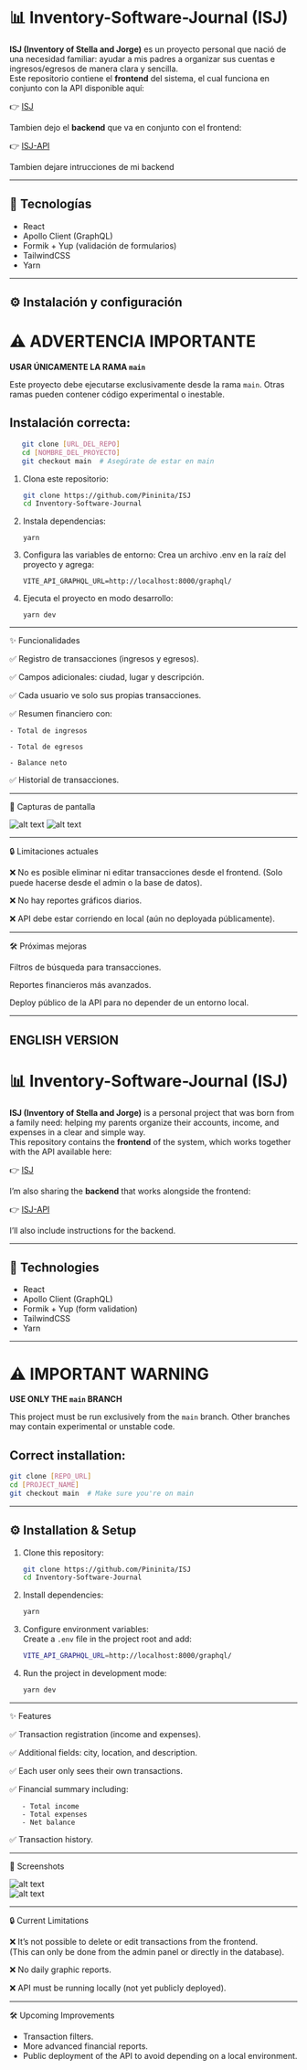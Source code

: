 # 📊 Inventory-Software-Journal (ISJ)

**ISJ (Inventory of Stella and Jorge)** es un proyecto personal que nació de una necesidad familiar: ayudar a mis padres a organizar sus cuentas e ingresos/egresos de manera clara y sencilla.  
Este repositorio contiene el **frontend** del sistema, el cual funciona en conjunto con la API disponible aquí: 

👉 [ISJ](https://github.com/Pininita/ISJ)

Tambien dejo el **backend** que va en conjunto con el frontend:

👉 [ISJ-API](https://github.com/Pininita/ISJ-API)

Tambien dejare intrucciones de mi backend

---

## 🚀 Tecnologías
- React
- Apollo Client (GraphQL)
- Formik + Yup (validación de formularios)
- TailwindCSS
- Yarn

---

## ⚙️ Instalación y configuración

# ⚠️ ADVERTENCIA IMPORTANTE

**USAR ÚNICAMENTE LA RAMA `main`**

Este proyecto debe ejecutarse exclusivamente desde la rama `main`. Otras ramas pueden contener código experimental o inestable.

## Instalación correcta:

```bash
   git clone [URL_DEL_REPO]
   cd [NOMBRE_DEL_PROYECTO]
   git checkout main  # Asegúrate de estar en main
```

1. Clona este repositorio:  
   ```bash
   git clone https://github.com/Pininita/ISJ
   cd Inventory-Software-Journal
   ```

2. Instala dependencias:

    ```
    yarn
    ```

3. Configura las variables de entorno:
Crea un archivo .env en la raíz del proyecto y agrega:

    ```
    VITE_API_GRAPHQL_URL=http://localhost:8000/graphql/
    ```

4. Ejecuta el proyecto en modo desarrollo:

    ```
    yarn dev
    ```
---

✨ Funcionalidades

✅ Registro de transacciones (ingresos y egresos).

✅ Campos adicionales: ciudad, lugar y descripción.

✅ Cada usuario ve solo sus propias transacciones.

✅ Resumen financiero con:

    - Total de ingresos

    - Total de egresos

    - Balance neto

✅ Historial de transacciones.

---

📸 Capturas de pantalla

![alt text](./public/image-1.png)
![alt text](./public/image-2.png)

---


🔒 Limitaciones actuales

❌ No es posible eliminar ni editar transacciones desde el frontend.
(Solo puede hacerse desde el admin o la base de datos).

❌ No hay reportes gráficos diarios.

❌ API debe estar corriendo en local (aún no deployada públicamente).

---

🛠️ Próximas mejoras

Filtros de búsqueda para transacciones.

Reportes financieros más avanzados.

Deploy público de la API para no depender de un entorno local.


---
**ENGLISH VERSION**
---

# 📊 Inventory-Software-Journal (ISJ)

**ISJ (Inventory of Stella and Jorge)** is a personal project that was born from a family need: helping my parents organize their accounts, income, and expenses in a clear and simple way.  
This repository contains the **frontend** of the system, which works together with the API available here:

👉 [ISJ](https://github.com/Pininita/ISJ)

I’m also sharing the **backend** that works alongside the frontend:

👉 [ISJ-API](https://github.com/Pininita/ISJ-API)

I’ll also include instructions for the backend.

---

## 🚀 Technologies
- React
- Apollo Client (GraphQL)
- Formik + Yup (form validation)
- TailwindCSS
- Yarn

---


# ⚠️ IMPORTANT WARNING

**USE ONLY THE `main` BRANCH**

This project must be run exclusively from the `main` branch. Other branches may contain experimental or unstable code.

## Correct installation:

```bash
git clone [REPO_URL]
cd [PROJECT_NAME]
git checkout main  # Make sure you're on main
```
---

## ⚙️ Installation & Setup

1. Clone this repository:  
   ```bash
   git clone https://github.com/Pininita/ISJ
   cd Inventory-Software-Journal
   ```

2. Install dependencies:  
   ```bash
   yarn
   ```

3. Configure environment variables:  
   Create a `.env` file in the project root and add:

   ```bash
   VITE_API_GRAPHQL_URL=http://localhost:8000/graphql/
   ```

4. Run the project in development mode:  
   ```bash
   yarn dev
   ```

---

✨ Features

   ✅ Transaction registration (income and expenses).

   ✅ Additional fields: city, location, and description.

   ✅ Each user only sees their own transactions.

   ✅ Financial summary including:

       - Total income  
       - Total expenses  
       - Net balance  

   ✅ Transaction history.

---

📸 Screenshots

![alt text](./public/image-1.png)  
![alt text](./public/image-2.png)

---

🔒 Current Limitations

   ❌ It’s not possible to delete or edit transactions from the frontend.  
   (This can only be done from the admin panel or directly in the database).  

   ❌ No daily graphic reports.  

   ❌ API must be running locally (not yet publicly deployed).  

---

🛠️ Upcoming Improvements

   - Transaction filters.  
   - More advanced financial reports.  
   - Public deployment of the API to avoid depending on a local environment.  

